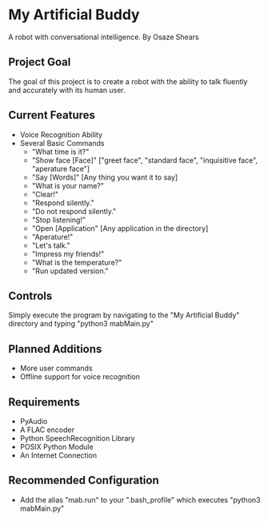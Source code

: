 My Artificial Buddy
===================
A robot with conversational intelligence.
By Osaze Shears

Project Goal
------------
The goal of this project is to create a robot with the ability to talk fluently and accurately with its human user.

Current Features
----------------
* Voice Recognition Ability
* Several Basic Commands
  * "What time is it?"
  * "Show face [Face]" ["greet face", "standard face", "inquisitive face", "aperature face"]
  * "Say [Words]" [Any thing you want it to say]
  * "What is your name?"
  * "Clear!"
  * "Respond silently."
  * "Do not respond silently."
  * "Stop listening!"
  * "Open [Application" [Any application in the directory]
  * "Aperature!"
  * "Let's talk."
  * "Impress my friends!"
  * "What is the temperature?"
  * "Run updated version."
  

Controls
--------
Simply execute the program by navigating to the "My Artificial Buddy" directory and typing "python3 mabMain.py"


Planned Additions
-----------------
* More user commands
* Offline support for voice recognition


Requirements
------------
* PyAudio
* A FLAC encoder
* Python SpeechRecognition Library
* POSIX Python Module
* An Internet Connection

Recommended Configuration
-------------------------
* Add the alias "mab.run" to your ".bash_profile" which executes "python3 mabMain.py"
